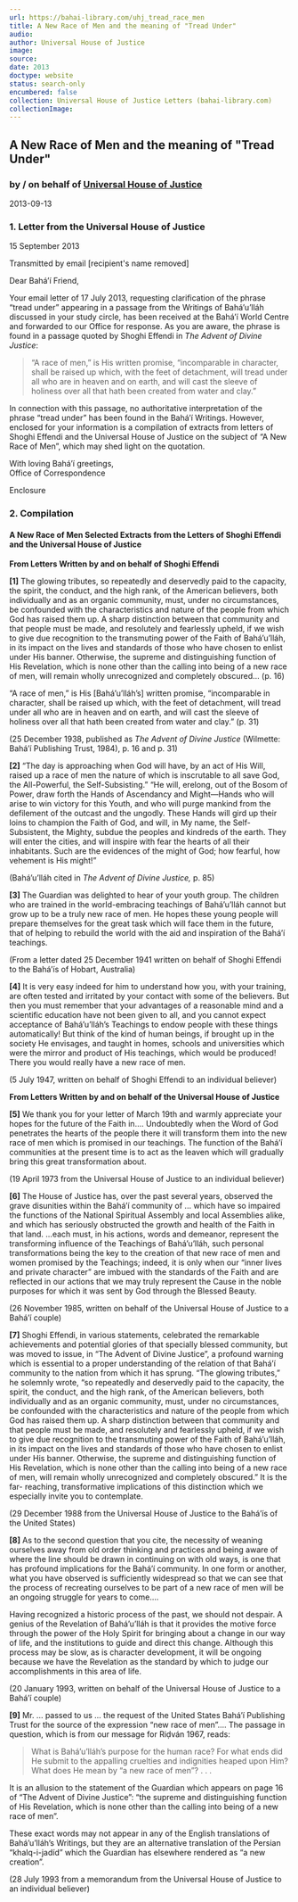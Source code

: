 ```yaml
---
url: https://bahai-library.com/uhj_tread_race_men
title: A New Race of Men and the meaning of "Tread Under"
audio: 
author: Universal House of Justice
image: 
source: 
date: 2013
doctype: website
status: search-only
encumbered: false
collection: Universal House of Justice Letters (bahai-library.com)
collectionImage: 
---
```



## A New Race of Men and the meaning of "Tread Under"

### by / on behalf of [Universal House of Justice](https://bahai-library.com/author/Universal+House+of+Justice)

2013-09-13


### 1\. Letter from the Universal House of Justice

15 September 2013

Transmitted by email \[recipient's name removed\]

Dear Bahá’í Friend,

Your email letter of 17 July 2013, requesting clarification of the phrase “tread under” appearing in a passage from the Writings of Bahá’u’lláh discussed in your study circle, has been received at the Bahá’í World Centre and forwarded to our Office for response. As you are aware, the phrase is found in a passage quoted by Shoghi Effendi in _The Advent of Divine Justice_:

> “A race of men,” is His written promise, “incomparable in character, shall be raised up which, with the feet of detachment, will tread under all who are in heaven and on earth, and will cast the sleeve of holiness over all that hath been created from water and clay.”

In connection with this passage, no authoritative interpretation of the phrase “tread under” has been found in the Bahá’í Writings. However, enclosed for your information is a compilation of extracts from letters of Shoghi Effendi and the Universal House of Justice on the subject of “A New Race of Men”, which may shed light on the quotation.

With loving Bahá’í greetings,  
Office of Correspondence

Enclosure

### 2\. Compilation

#### A New Race of Men Selected Extracts from the Letters of Shoghi Effendi and the Universal House of Justice

  
**From Letters Written by and on behalf of Shoghi Effendi**

**\[1\]** The glowing tributes, so repeatedly and deservedly paid to the capacity, the spirit, the conduct, and the high rank, of the American believers, both individually and as an organic community, must, under no circumstances, be confounded with the characteristics and nature of the people from which God has raised them up. A sharp distinction between that community and that people must be made, and resolutely and fearlessly upheld, if we wish to give due recognition to the transmuting power of the Faith of Bahá’u’lláh, in its impact on the lives and standards of those who have chosen to enlist under His banner. Otherwise, the supreme and distinguishing function of His Revelation, which is none other than the calling into being of a new race of men, will remain wholly unrecognized and completely obscured... (p. 16)

“A race of men,” is His \[Bahá’u’lláh’s\] written promise, “incomparable in character, shall be raised up which, with the feet of detachment, will tread under all who are in heaven and on earth, and will cast the sleeve of holiness over all that hath been created from water and clay.” (p. 31)

(25 December 1938, published as _The Advent of Divine Justice_ (Wilmette: Bahá’í Publishing Trust, 1984), p. 16 and p. 31)

  
**\[2\]** “The day is approaching when God will have, by an act of His Will, raised up a race of men the nature of which is inscrutable to all save God, the All-Powerful, the Self-Subsisting.” “He will, erelong, out of the Bosom of Power, draw forth the Hands of Ascendancy and Might––Hands who will arise to win victory for this Youth, and who will purge mankind from the defilement of the outcast and the ungodly. These Hands will gird up their loins to champion the Faith of God, and will, in My name, the Self-Subsistent, the Mighty, subdue the peoples and kindreds of the earth. They will enter the cities, and will inspire with fear the hearts of all their inhabitants. Such are the evidences of the might of God; how fearful, how vehement is His might!”

(Bahá’u’lláh cited in _The Advent of Divine Justice,_ p. 85)

  
**\[3\]** The Guardian was delighted to hear of your youth group. The children who are trained in the world-embracing teachings of Bahá’u’lláh cannot but grow up to be a truly new race of men. He hopes these young people will prepare themselves for the great task which will face them in the future, that of helping to rebuild the world with the aid and inspiration of the Bahá’í teachings.

(From a letter dated 25 December 1941 written on behalf of Shoghi Effendi to the Bahá’ís of Hobart, Australia)

  
**\[4\]** It is very easy indeed for him to understand how you, with your training, are often tested and irritated by your contact with some of the believers. But then you must remember that your advantages of a reasonable mind and a scientific education have not been given to all, and you cannot expect acceptance of Bahá’u’lláh’s Teachings to endow people with these things automatically! But think of the kind of human beings, if brought up in the society He envisages, and taught in homes, schools and universities which were the mirror and product of His teachings, which would be produced! There you would really have a new race of men.

(5 July 1947, written on behalf of Shoghi Effendi to an individual believer)

  

**From Letters Written by and on behalf of the Universal House of Justice**

  
**\[5\]** We thank you for your letter of March 19th and warmly appreciate your hopes for the future of the Faith in.... Undoubtedly when the Word of God penetrates the hearts of the people there it will transform them into the new race of men which is promised in our teachings. The function of the Bahá’í communities at the present time is to act as the leaven which will gradually bring this great transformation about.

(19 April 1973 from the Universal House of Justice to an individual believer)

  
**\[6\]** The House of Justice has, over the past several years, observed the grave disunities within the Bahá’í community of ... which have so impaired the functions of the National Spiritual Assembly and local Assemblies alike, and which has seriously obstructed the growth and health of the Faith in that land. ...each must, in his actions, words and demeanor, represent the transforming influence of the Teachings of Bahá’u’lláh, such personal transformations being the key to the creation of that new race of men and women promised by the Teachings; indeed, it is only when our “inner lives and private character” are imbued with the standards of the Faith and are reflected in our actions that we may truly represent the Cause in the noble purposes for which it was sent by God through the Blessed Beauty.

(26 November 1985, written on behalf of the Universal House of Justice to a Bahá’í couple)

  
**\[7\]** Shoghi Effendi, in various statements, celebrated the remarkable achievements and potential glories of that specially blessed community, but was moved to issue, in “The Advent of Divine Justice”, a profound warning which is essential to a proper understanding of the relation of that Bahá’í community to the nation from which it has sprung. “The glowing tributes,” he solemnly wrote, “so repeatedly and deservedly paid to the capacity, the spirit, the conduct, and the high rank, of the American believers, both individually and as an organic community, must, under no circumstances, be confounded with the characteristics and nature of the people from which God has raised them up. A sharp distinction between that community and that people must be made, and resolutely and fearlessly upheld, if we wish to give due recognition to the transmuting power of the Faith of Bahá’u’lláh, in its impact on the lives and standards of those who have chosen to enlist under His banner. Otherwise, the supreme and distinguishing function of His Revelation, which is none other than the calling into being of a new race of men, will remain wholly unrecognized and completely obscured.” It is the far- reaching, transformative implications of this distinction which we especially invite you to contemplate.

(29 December 1988 from the Universal House of Justice to the Bahá’ís of the United States)

  
**\[8\]** As to the second question that you cite, the necessity of weaning ourselves away from old order thinking and practices and being aware of where the line should be drawn in continuing on with old ways, is one that has profound implications for the Bahá’í community. In one form or another, what you have observed is sufficiently widespread so that we can see that the process of recreating ourselves to be part of a new race of men will be an ongoing struggle for years to come....

Having recognized a historic process of the past, we should not despair. A genius of the Revelation of Bahá’u’lláh is that it provides the motive force through the power of the Holy Spirit for bringing about a change in our way of life, and the institutions to guide and direct this change. Although this process may be slow, as is character development, it will be ongoing because we have the Revelation as the standard by which to judge our accomplishments in this area of life.

(20 January 1993, written on behalf of the Universal House of Justice to a Bahá’í couple)

  
**\[9\]** Mr. ... passed to us ... the request of the United States Bahá’í Publishing Trust for the source of the expression “new race of men”.... The passage in question, which is from our message for Riḍván 1967, reads:

> What is Bahá’u’lláh’s purpose for the human race? For what ends did He submit to the appalling cruelties and indignities heaped upon Him? What does He mean by “a new race of men”? . . .

It is an allusion to the statement of the Guardian which appears on page 16 of “The Advent of Divine Justice”: “the supreme and distinguishing function of His Revelation, which is none other than the calling into being of a new race of men”.

These exact words may not appear in any of the English translations of Bahá’u’lláh’s Writings, but they are an alternative translation of the Persian “khalq-i-jadíd” which the Guardian has elsewhere rendered as “a new creation”.

(28 July 1993 from a memorandum from the Universal House of Justice to an individual believer)